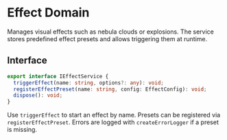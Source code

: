 # Effect Domain

Manages visual effects such as nebula clouds or explosions. The service stores predefined effect presets and allows triggering them at runtime.

## Interface
```ts
export interface IEffectService {
  triggerEffect(name: string, options?: any): void;
  registerEffectPreset(name: string, config: EffectConfig): void;
  dispose(): void;
}
```

Use `triggerEffect` to start an effect by name. Presets can be registered via `registerEffectPreset`. Errors are logged with `createErrorLogger` if a preset is missing.
